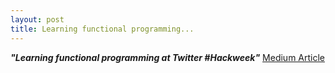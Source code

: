 ```yaml
---
layout: post
title: Learning functional programming...
---
```

***"Learning functional programming at Twitter #Hackweek"*** [Medium Article](https://medium.com/@raul.h82/learning-functional-programming-at-twitters-hackweek-1-10612f74ffe2)